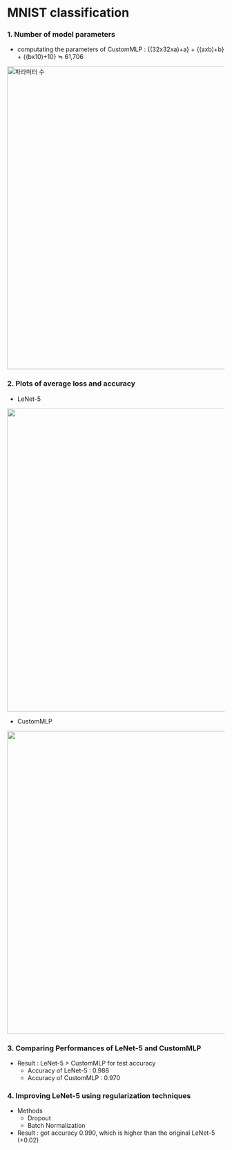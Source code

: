 # MNIST classification
### 1. Number of model parameters 
- computating the parameters of CustomMLP : {(32x32xa)+a} + {(axb)+b} + {(bx10)+10} ≒ 61,706 
<img width="700" alt="파라미터 수" src="https://github.com/jiwwnn/mnist_classification/assets/134251617/6a06f596-8040-470d-b0ed-5dd2d07d974b">

### 2. Plots of average loss and accuracy
- LeNet-5
<img src="https://github.com/jiwwnn/mnist_classification/assets/134251617/64fc400a-51b7-483f-bb13-29fbf2f3054f.png"  width="700">

- CustomMLP
<img src="https://github.com/jiwwnn/mnist_classification/assets/134251617/9a3696ff-30e2-408b-944c-410c0abd99b0.png"  width="700">

### 3. Comparing Performances of LeNet-5 and CustomMLP
- Result : LeNet-5 > CustomMLP for test accuracy
  - Accuracy of LeNet-5 : 0.988 
  - Accuracy of CustomMLP : 0.970

### 4. Improving LeNet-5 using regularization techniques
- Methods 
  - Dropout 
  - Batch Normalization
- Result : got accuracy 0.990, which is higher than the original LeNet-5 (+0.02)
